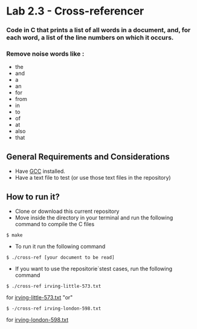 Lab 2.3 - Cross-referencer
==========================

### Code in C that prints a list of all words in a document, and, for each word, a list of the line numbers on which it occurs. 

### Remove noise words like :

- the
- and
- a
- an 
- for
- from 
- in
- to
- of 
- at
- also
- that


General Requirements and Considerations
---------------------------------------
- Have [GCC](https://gcc.gnu.org/install/) installed.
- Have a text file to test (or use those text files in the repository)

How to run it?
----------
- Clone or download this current repository
- Move inside the directory in your terminal and run the following command to compile the C files 
```
$ make
```

- To run it run the following command 
```
$ ./cross-ref [your document to be read]
```

- If you want to use the repositorie´stest cases, run the following command

```
$ ./cross-ref irving-little-573.txt
```
for [irving-little-573.txt](./irving-little-573.txt) 
"or"
```
$ -/cross-ref irving-london-598.txt
```
for [irving-london-598.txt](./irving-london-598.txt)


